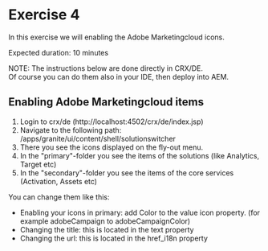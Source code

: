 # Exercise 4

In this exercise we will enabling the Adobe Marketingcloud icons.

Expected duration: 10 minutes

NOTE: The instructions below are done directly in CRX/DE.  
Of course you can do them also in your IDE, then deploy into AEM.

## Enabling Adobe Marketingcloud items

1. Login to crx/de (http://localhost:4502/crx/de/index.jsp)
2. Navigate to the following path: /apps/granite/ui/content/shell/solutionswitcher
3. There you see the icons displayed on the fly-out menu.
4. In the "primary"-folder you see the items of the solutions (like Analytics, Target etc)
5. In the "secondary"-folder you see the items of the core services (Activation, Assets etc)

You can change them like this:
- Enabling your icons in primary: add Color to the value icon property. (for example adobeCampaign to adobeCampaignColor)
- Changing the title: this is located in the text property
- Changing the url: this is located in the href_i18n property
